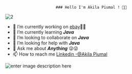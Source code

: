                           ### Hello I'm Akila Piumal ! 👋👋


![2](https://user-images.githubusercontent.com/101160365/169989888-a1ebbb1e-a73d-4751-ad8a-cd0fa9cf9f7f.jpg)





- 🔭 I’m currently working on [ebay](https://www.ebay.com/)🤑🤑
- 🌱 I’m currently learning ***Java***
- 👯 I’m looking to collaborate on ***Java***
- 🤔 I’m looking for help with ***Java***
- 💬 Ask me about ***Anything*** 😜😜
- 📫 How to reach me [Linkedin -@Akila Piumal](https://www.linkedin.com/in/akila-piumal-3b7040229/)


![enter image description here](https://github-readme-stats.vercel.app/api?username=iampawan&&show_icons=true&title_color=ffffff&icon_color=bb2acf&text_color=daf7dc&bg_color=151515)
